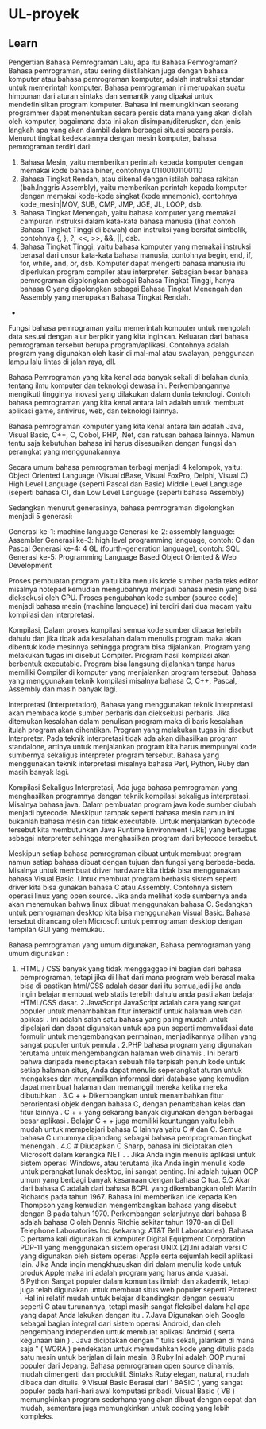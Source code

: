 # UL-proyek
Learn
----------------------------------------------------------------------------------------------------------------------------------

Pengertian Bahasa Pemrograman
Lalu, apa itu Bahasa Pemrograman?
Bahasa pemrograman, atau sering diistilahkan juga dengan bahasa komputer atau bahasa pemrograman komputer, adalah instruksi standar untuk memerintah komputer. Bahasa pemrograman ini merupakan suatu himpunan dari aturan sintaks dan semantik yang dipakai untuk mendefinisikan program komputer. Bahasa ini memungkinkan seorang programmer dapat menentukan secara persis data mana yang akan diolah oleh komputer, bagaimana data ini akan disimpan/diteruskan, dan jenis langkah apa yang akan diambil dalam berbagai situasi secara persis.
Menurut tingkat kedekatannya dengan mesin komputer, bahasa pemrograman terdiri dari:

1. Bahasa Mesin, yaitu memberikan perintah kepada komputer dengan memakai kode bahasa biner, contohnya 01100101100110
2. Bahasa Tingkat Rendah, atau dikenal dengan istilah bahasa rakitan (bah.Inggris Assembly), yaitu memberikan perintah kepada    komputer dengan memakai kode-kode singkat (kode mnemonic), contohnya kode_mesin|MOV, SUB, CMP, JMP, JGE, JL, LOOP, dsb.
3. Bahasa Tingkat Menengah, yaitu bahasa komputer yang memakai campuran instruksi dalam kata-kata bahasa manusia (lihat contoh Bahasa Tingkat Tinggi di bawah) dan instruksi yang bersifat simbolik, contohnya {, }, ?, <<, >>, &&, ||, dsb.
4. Bahasa Tingkat Tinggi, yaitu bahasa komputer yang memakai instruksi berasal dari unsur kata-kata bahasa manusia, contohnya begin, end, if, for, while, and, or, dsb. Komputer dapat mengerti bahasa manusia itu diperlukan program compiler atau interpreter.
Sebagian besar bahasa pemrograman digolongkan sebagai Bahasa Tingkat Tinggi, hanya bahasa C yang digolongkan sebagai Bahasa Tingkat Menengah dan Assembly yang merupakan Bahasa Tingkat Rendah.
-
Fungsi bahasa pemrograman yaitu memerintah komputer untuk mengolah data sesuai dengan alur berpikir yang kita inginkan. Keluaran dari bahasa pemrograman tersebut berupa program/aplikasi. Contohnya adalah program yang digunakan oleh kasir di mal-mal atau swalayan, penggunaan lampu lalu lintas di jalan raya, dll.

Bahasa Pemrograman yang kita kenal ada banyak sekali di belahan dunia, tentang ilmu komputer dan teknologi dewasa ini. Perkembangannya mengikuti tingginya inovasi yang dilakukan dalam dunia teknologi. Contoh bahasa pemrograman yang kita kenal antara lain adalah untuk membuat aplikasi game, antivirus, web, dan teknologi lainnya.

Bahasa pemrograman komputer yang kita kenal antara lain adalah Java, Visual Basic, C++, C, Cobol, PHP, .Net, dan ratusan bahasa lainnya. Namun tentu saja kebutuhan bahasa ini harus disesuaikan dengan fungsi dan perangkat yang menggunakannya.

Secara umum bahasa pemrograman terbagi menjadi 4 kelompok, yaitu:
Object Oriented Language (Visual dBase, Visual FoxPro, Delphi, Visual C)
High Level Language (seperti Pascal dan Basic)
Middle Level Language (seperti bahasa C), dan
Low Level Language (seperti bahasa Assembly)

Sedangkan menurut generasinya, bahasa pemrograman digolongkan menjadi 5 generasi:

Generasi ke-1: machine language
Generasi ke-2: assembly language: Assembler
Generasi ke-3: high level programming language, contoh: C dan Pascal
Generasi ke-4: 4 GL (fourth-generation language), contoh: SQL
Generasi ke-5: Programming Language Based Object Oriented & Web Development

Proses pembuatan program yaitu kita menulis kode sumber pada teks editor misalnya notepad kemudian mengubahnya menjadi bahasa mesin yang bisa dieksekusi oleh CPU. Proses pengubahan kode sumber (source code) menjadi bahasa mesin (machine language) ini terdiri dari dua macam yaitu kompilasi dan interpretasi.

Kompilasi, Dalam proses kompilasi semua kode sumber dibaca terlebih dahulu dan jika tidak ada kesalahan dalam menulis program maka akan dibentuk kode mesinnya sehingga program bisa dijalankan. Program yang melakukan tugas ini disebut Compiler. Program hasil kompilasi akan berbentuk executable. Program bisa langsung dijalankan tanpa harus memiliki Compiler di komputer yang menjalankan program tersebut. Bahasa yang menggunakan teknik kompilasi misalnya bahasa C, C++, Pascal, Assembly dan masih banyak lagi.

Interpretasi (Interpretation), Bahasa yang menggunakan teknik interpretasi akan membaca kode sumber perbaris dan dieksekusi perbaris. Jika ditemukan kesalahan dalam penulisan program maka di baris kesalahan itulah program akan dihentikan. Program yang melakukan tugas ini disebut Interpreter. Pada teknik interpretasi tidak ada akan dihasilkan program standalone, artinya untuk menjalankan program kita harus mempunyai kode sumbernya sekaligus interpreter program tersebut. Bahasa yang menggunakan teknik interpretasi misalnya bahasa Perl, Python, Ruby dan masih banyak lagi.

Kompilasi Sekaligus Interpretasi, Ada juga bahasa pemrograman yang menghasilkan programnya dengan teknik kompilasi sekaligus interpretasi. Misalnya bahasa java. Dalam pembuatan program java kode sumber diubah menjadi bytecode. Meskipun tampak seperti bahasa mesin namun ini bukanlah bahasa mesin dan tidak executable. Untuk menjalankan bytecode tersebut kita membutuhkan Java Runtime Environment (JRE) yang bertugas sebagai interpreter sehingga menghasilkan program dari bytecode tersebut.

Meskipun setiap bahasa pemrograman dibuat untuk membuat program namun setiap bahasa dibuat dengan tujuan dan fungsi yang berbeda-beda. Misalnya untuk membuat driver hardware kita tidak bisa menggunakan bahasa Visual Basic. Untuk membuat program berbasis sistem seperti driver kita bisa gunakan bahasa C atau Assembly. Contohnya sistem operasi linux yang open source. Jika anda melihat kode sumbernya anda akan menemukan bahwa linux dibuat menggunakan bahasa C. Sedangkan untuk pemrograman desktop kita bisa menggunakan Visual Basic. Bahasa tersebut dirancang oleh Microsoft untuk pemrograman desktop dengan tampilan GUI yang memukau.

Bahasa pemrograman yang umum digunakan, Bahasa pemrograman yang umum digunakan :
1. HTML / CSS
banyak yang tidak menggaggap ini bagian dari bahasa pemprograman, tetapi jika di lihat dari mana program web berasal maka bisa di pastikan html/CSS adalah dasar dari itu semua,jadi jika anda ingin belajar membuat web statis terebih dahulu anda pasti akan belajar HTML/CSS dasar.
2.JavaScript
JavaScript adalah cara yang sangat populer untuk menambahkan fitur interaktif untuk halaman web dan aplikasi . Ini adalah salah satu bahasa yang paling mudah untuk dipelajari dan dapat digunakan untuk apa pun seperti memvalidasi data formulir untuk mengembangkan permainan, menjadikannya pilihan yang sangat populer untuk pemula .
2.PHP
bahasa program yang digunakan terutama untuk mengembangkan halaman web dinamis . Ini berarti bahwa daripada menciptakan sebuah file terpisah penuh kode untuk setiap halaman situs, Anda dapat menulis seperangkat aturan untuk mengakses dan menampilkan informasi dari database yang kemudian dapat membuat halaman dan memanggil mereka ketika mereka dibutuhkan .
3.C + +
Dikembangkan untuk menambahkan fitur berorientasi objek dengan bahasa C, dengan penambahan kelas dan fitur lainnya . C + + yang sekarang banyak digunakan dengan berbagai besar aplikasi . Belajar C + + juga memiliki keuntungan yaitu lebih mudah untuk mempelajari bahasa C lainnya yaitu C # dan C. Semua bahasa C umumnya dipandang sebagai bahasa pemprograman tingkat menengah .
4.C #
Diucapkan C Sharp, bahasa ini diciptakan oleh Microsoft dalam kerangka NET . . Jika Anda ingin menulis aplikasi untuk sistem operasi Windows, atau terutama jika Anda ingin menulis kode untuk perangkat lunak desktop, ini sangat penting. Ini adalah tujuan OOP umum yang berbagi banyak kesamaan dengan bahasa C tua.
5.C
Akar dari bahasa C adalah dari bahasa BCPL yang dikembangkan oleh Martin Richards pada tahun 1967. Bahasa ini memberikan ide kepada Ken Thompson yang kemudian mengembangkan bahasa yang disebut dengan B pada tahun 1970. Perkembangan selanjutnya dari bahasa B adalah bahasa C oleh Dennis Ritchie sekitar tahun 1970-an di Bell Telephone Laboratories Inc (sekarang: AT&T Bell Laboratories). Bahasa C pertama kali digunakan di komputer Digital Equipment Corporation PDP-11 yang menggunakan sistem operasi UNIX.[2].Ini adalah versi C yang digunakan oleh sistem operasi Apple serta sejumlah kecil aplikasi lain. Jika Anda ingin mengkhususkan diri dalam menulis kode untuk produk Apple maka ini adalah program yang harus anda kuasai.
6.Python
Sangat populer dalam komunitas ilmiah dan akademik, tetapi juga telah digunakan untuk membuat situs web populer seperti Pinterest . Hal ini relatif mudah untuk belajar dibandingkan dengan sesuatu seperti C atau turunannya, tetapi masih sangat fleksibel dalam hal apa yang dapat Anda lakukan dengan itu .
7.Java
Digunakan oleh Google sebagai bagian integral dari sistem operasi Android, dan oleh pengembang independen untuk membuat aplikasi Android ( serta kegunaan lain ) . Java diciptakan dengan " tulis sekali, jalankan di mana saja " ( WORA ) pendekatan untuk memudahkan kode yang ditulis pada satu mesin untuk berjalan di lain mesin.
8.Ruby
Ini adalah OOP murni populer dari Jepang. Bahasa pemrograman open source dinamis, mudah dimengerti dan produktif. Sintaks Ruby elegan, natural, mudah dibaca dan ditulis.
9.Visual Basic
Berasal dari ' BASIC ', yang sangat populer pada hari-hari awal komputasi pribadi, Visual Basic ( VB ) memungkinkan program sederhana yang akan dibuat dengan cepat dan mudah, sementara juga memungkinkan untuk coding yang lebih kompleks.

